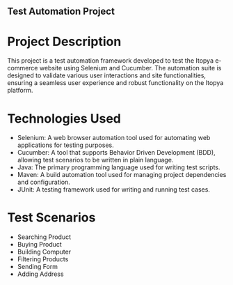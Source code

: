 ## Test Automation Project

# Project Description
This project is a test automation framework developed to test the Itopya e-commerce website using Selenium and Cucumber. The automation suite is designed to validate various user interactions and site functionalities, ensuring a seamless user experience and robust functionality on the Itopya platform.

# Technologies Used
- Selenium: A web browser automation tool used for automating web applications for testing purposes.
- Cucumber: A tool that supports Behavior Driven Development (BDD), allowing test scenarios to be written in plain language.
- Java: The primary programming language used for writing test scripts.
- Maven: A build automation tool used for managing project dependencies and configuration.
- JUnit: A testing framework used for writing and running test cases.

# Test Scenarios
- Searching Product
- Buying Product
- Building Computer
- Filtering Products
- Sending Form
- Adding Address
